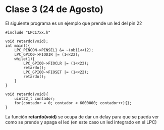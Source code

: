 # Clase 3 (24 de Agosto)
El siguiente programa es un ejemplo que prende un led del pin 22
```
#include "LPC17xx.h"

void retardo(void);
int main(){
	LPC_PINCON->PINSEL1 &= ~(ob11<<12);
	LPC_GPIO0->FIODIR |= (1<<22);
	while(1){
		LPC_GPIO0->FIOCLR |= (1<<22);
		retardo();
		LPC_GPIO0->FIOSET |= (1<<22);
		retardo();
	}
}

void retardo(void){
	uint32_t contador;
	for(contador = 0; contador < 6000000; contador++){};
}
```

La función **retardo(void)** se ocupa de dar un delay para que se pueda ver como se prende y apaga el led (en este caso un led integrado en el LPC) 